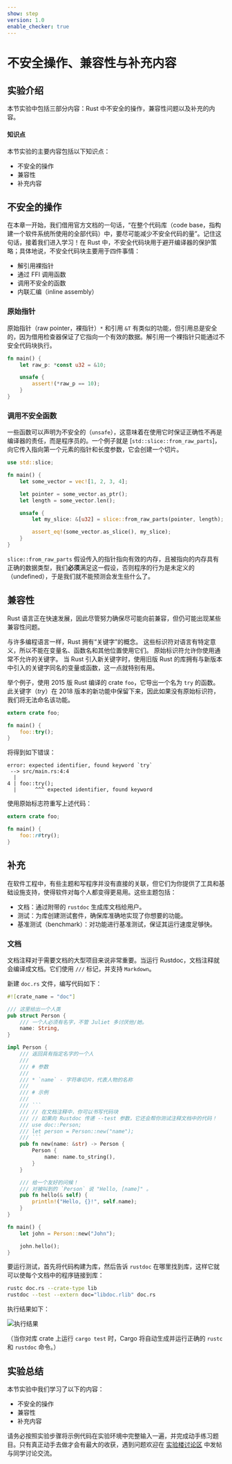 ```yaml
---
show: step
version: 1.0
enable_checker: true
---
```


# 不安全操作、兼容性与补充内容

## 实验介绍

本节实验中包括三部分内容：Rust 中不安全的操作，兼容性问题以及补充的内容。

#### 知识点

本节实验的主要内容包括以下知识点：

- 不安全的操作
- 兼容性
- 补充内容

## 不安全的操作

在本章一开始，我们借用官方文档的一句话，“在整个代码库（code base，指构建一个软件系统所使用的全部代码）中，要尽可能减少不安全代码的量”。记住这句话，接着我们进入学习！在 Rust 中，不安全代码块用于避开编译器的保护策略；具体地说，不安全代码块主要用于四件事情：

- 解引用裸指针
- 通过 FFI 调用函数
- 调用不安全的函数
- 内联汇编（inline assembly）

### 原始指针

原始指针（raw pointer，裸指针）`*` 和引用 `&T` 有类似的功能，但引用总是安全的，因为借用检查器保证了它指向一个有效的数据。解引用一个裸指针只能通过不安全代码块执行。

```rust
fn main() {
    let raw_p: *const u32 = &10;

    unsafe {
        assert!(*raw_p == 10);
    }
}
```

### 调用不安全函数

一些函数可以声明为不安全的（`unsafe`），这意味着在使用它时保证正确性不再是编译器的责任，而是程序员的。一个例子就是 [`std::slice::from_raw_parts`]，向它传入指向第一个元素的指针和长度参数，它会创建一个切片。

```rust
use std::slice;

fn main() {
    let some_vector = vec![1, 2, 3, 4];

    let pointer = some_vector.as_ptr();
    let length = some_vector.len();

    unsafe {
        let my_slice: &[u32] = slice::from_raw_parts(pointer, length);

        assert_eq!(some_vector.as_slice(), my_slice);
    }
}
```

`slice::from_raw_parts` 假设传入的指针指向有效的内存，且被指向的内存具有正确的数据类型，我们**必须**满足这一假设，否则程序的行为是未定义的（undefined），于是我们就不能预测会发生些什么了。

## 兼容性

Rust 语言正在快速发展，因此尽管努力确保尽可能向前兼容，但仍可能出现某些兼容性问题。

与许多编程语言一样，Rust 拥有“关键字”的概念。 这些标识符对语言有特定意义，所以不能在变量名、函数名和其他位置使用它们。 原始标识符允许你使用通常不允许的关键字。 当 Rust 引入新关键字时，使用旧版 Rust 的库拥有与新版本中引入的关键字同名的变量或函数，这一点就特别有用。

举个例子，使用 2015 版 Rust 编译的 crate `foo`，它导出一个名为 `try` 的函数。 此关键字（_try_）在 2018 版本的新功能中保留下来，因此如果没有原始标识符，我们将无法命名该功能。

```rust
extern crate foo;

fn main() {
    foo::try();
}
```

将得到如下错误：

```text
error: expected identifier, found keyword `try`
 --> src/main.rs:4:4
  |
4 | foo::try();
  |      ^^^ expected identifier, found keyword
```

使用原始标志符重写上述代码：

```rust
extern crate foo;

fn main() {
    foo::r#try();
}
```

## 补充

在软件工程中，有些主题和写程序并没有直接的关联，但它们为你提供了工具和基础设施支持，使得软件对每个人都变得更易用。这些主题包括：

- 文档：通过附带的 `rustdoc` 生成库文档给用户。
- 测试：为库创建测试套件，确保库准确地实现了你想要的功能。
- 基准测试（benchmark）：对功能进行基准测试，保证其运行速度足够快。

### 文档

文档注释对于需要文档的大型项目来说非常重要。当运行 Rustdoc，文档注释就会编译成文档。它们使用 `///` 标记，并支持 `Markdown`。

新建 `doc.rs` 文件，编写代码如下：

````rust
#![crate_name = "doc"]

/// 这里给出一个人类
pub struct Person {
    /// 一个人必须有名字，不管 Juliet 多讨厌他/她。
    name: String,
}

impl Person {
    /// 返回具有指定名字的一个人
    ///
    /// # 参数
    ///
    /// * `name` - 字符串切片，代表人物的名称
    ///
    /// # 示例
    ///
    /// ```
    /// // 在文档注释中，你可以书写代码块
    /// // 如果向 Rustdoc 传递 --test 参数，它还会帮你测试注释文档中的代码！
    /// use doc::Person;
    /// let person = Person::new("name");
    /// ```
    pub fn new(name: &str) -> Person {
        Person {
            name: name.to_string(),
        }
    }

    /// 给一个友好的问候！
    /// 对被叫到的 `Person` 说 "Hello, [name]" 。
    pub fn hello(& self) {
        println!("Hello, {}!", self.name);
    }
}

fn main() {
    let john = Person::new("John");

    john.hello();
}
````

要运行测试，首先将代码构建为库，然后告诉 `rustdoc` 在哪里找到库，这样它就可以使每个文档中的程序链接到库：

```bash
rustc doc.rs --crate-type lib
rustdoc --test --extern doc="libdoc.rlib" doc.rs
```

执行结果如下：

![执行结果](https://doc.shiyanlou.com/courses/uid1172186-20200107-1578382945/wm)

（当你对库 crate 上运行 `cargo test` 时，Cargo 将自动生成并运行正确的 `rustc` 和 `rustdoc` 命令。）

## 实验总结

本节实验中我们学习了以下的内容：

- 不安全的操作
- 兼容性
- 补充内容

请务必按照实验步骤将示例代码在实验环境中完整输入一遍，并完成动手练习题目。只有真正动手去做才会有最大的收获，遇到问题欢迎在 [实验楼讨论区](https://www.shiyanlou.com/questions/) 中发帖与同学讨论交流。
